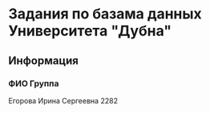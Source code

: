 # Задания по базама данных Университета "Дубна"

## Информация

### ФИО Группа

Егорова Ирина Сергеевна 2282
